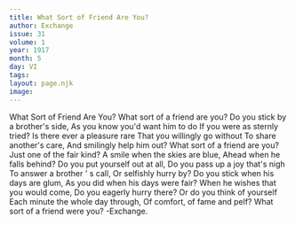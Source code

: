 ```yaml
---
title: What Sort of Friend Are You?
author: Exchange
issue: 31
volume: 1
year: 1917
month: 5
day: VI
tags:
layout: page.njk
image:
---
```

What Sort of Friend Are You?   What sort of a friend are you?   Do you stick by a brother's side,   As you know you'd want him to do If you were as sternly tried?   Is there ever a pleasure rare That you willingly go without   To share another's care,   And smilingly help him out?   What sort of a friend are you? Just one of the fair kind?   A smile when the skies are blue, Ahead when he falls behind?   Do you put yourself out at all,   Do you pass up a joy that's nigh   To answer a brother ' s call, Or selfishly hurry by?   Do you stick when his days are glum, As you did when his days were fair?   When he wishes that you would come, Do you eagerly hurry there?   Or do you think of yourself   Each minute the whole day through,   Of comfort, of fame and pelf? What sort of a friend were you?    -Exchange.   
